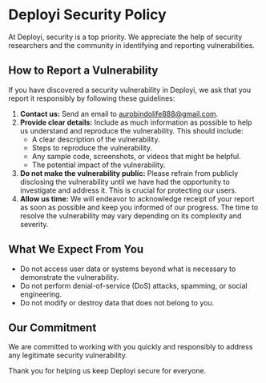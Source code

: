 # Deployi Security Policy

At Deployi, security is a top priority. We appreciate the help of security researchers and the community in identifying and reporting vulnerabilities.

## How to Report a Vulnerability

If you have discovered a security vulnerability in Deployi, we ask that you report it responsibly by following these guidelines:

1.  **Contact us:** Send an email to [aurobindolife888@gmail.com](mailto:aurobindolife888@gmail.com).
2.  **Provide clear details:** Include as much information as possible to help us understand and reproduce the vulnerability. This should include:
    *   A clear description of the vulnerability.
    *   Steps to reproduce the vulnerability.
    *   Any sample code, screenshots, or videos that might be helpful.
    *   The potential impact of the vulnerability.
3.  **Do not make the vulnerability public:** Please refrain from publicly disclosing the vulnerability until we have had the opportunity to investigate and address it. This is crucial for protecting our users.
4.  **Allow us time:** We will endeavor to acknowledge receipt of your report as soon as possible and keep you informed of our progress. The time to resolve the vulnerability may vary depending on its complexity and severity.

## What We Expect From You

*   Do not access user data or systems beyond what is necessary to demonstrate the vulnerability.
*   Do not perform denial-of-service (DoS) attacks, spamming, or social engineering.
*   Do not modify or destroy data that does not belong to you.

## Our Commitment

We are committed to working with you quickly and responsibly to address any legitimate security vulnerability.

Thank you for helping us keep Deployi secure for everyone.
